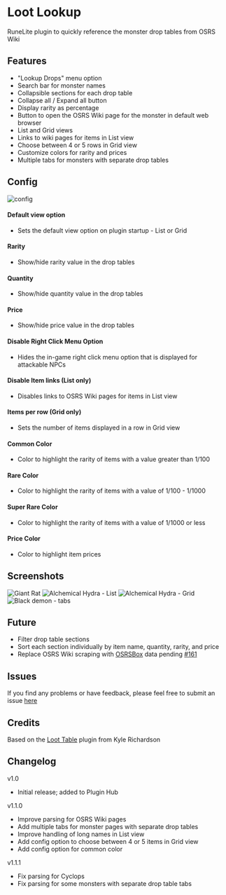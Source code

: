 # Loot Lookup

RuneLite plugin to quickly reference the monster drop tables from OSRS Wiki

## Features

- "Lookup Drops" menu option
- Search bar for monster names
- Collapsible sections for each drop table
- Collapse all / Expand all button
- Display rarity as percentage
- Button to open the OSRS Wiki page for the monster in default web browser
- List and Grid views
- Links to wiki pages for items in List view
- Choose between 4 or 5 rows in Grid view
- Customize colors for rarity and prices
- Multiple tabs for monsters with separate drop tables


Config
------

![config](https://i.imgur.com/cVVmFbC.png)
#### Default view option
  - Sets the default view option on plugin startup - List or Grid
####  Rarity 
  - Show/hide rarity value in the drop tables
####  Quantity 
  - Show/hide quantity value in the drop tables
#### Price 
  - Show/hide price value in the drop tables
#### Disable Right Click Menu Option
  - Hides the in-game right click menu option that is displayed for attackable NPCs
####  Disable Item links (List only)
  - Disables links to OSRS Wiki pages for items in List view
####  Items per row (Grid only)
  - Sets the number of items displayed in a row in Grid view
####  Common Color
  - Color to highlight the rarity of items with a value greater than 1/100
####  Rare Color
- Color to highlight the rarity of items with a value of 1/100 - 1/1000
####  Super Rare Color
- Color to highlight the rarity of items with a value of 1/1000 or less
####  Price Color
- Color to highlight item prices




Screenshots
-----------
![Giant Rat](https://i.imgur.com/kOpBmOo.png)
![Alchemical Hydra - List](https://i.imgur.com/Qi7VV9q.png)
![Alchemical Hydra - Grid](https://i.imgur.com/60grKG8.png)
![Black demon - tabs](https://i.imgur.com/OlSsUHR.png)

## Future

- Filter drop table sections
- Sort each section individually by item name, quantity, rarity, and price
- Replace OSRS Wiki scraping with [OSRSBox](https://www.osrsbox.com/) data pending [#161](https://github.com/osrsbox/osrsbox-db/issues/161)

## Issues

If you find any problems or have feedback, please feel free to submit an issue [here](https://github.com/donth77/loot-lookup-plugin/issues)

Credits
-------
Based on the [Loot Table](https://github.com/Sir-Kyle-Richardson/OSRS-loottable) plugin from Kyle Richardson

## Changelog
v1.0
- Initial release; added to Plugin Hub

v1.1.0
- Improve parsing for OSRS Wiki pages
- Add multiple tabs for monster pages with separate drop tables
- Improve handling of long names in List view
- Add config option to choose between 4 or 5 items in Grid view
- Add config option for common color

v1.1.1
- Fix parsing for Cyclops
- Fix parsing for some monsters with separate drop table tabs
